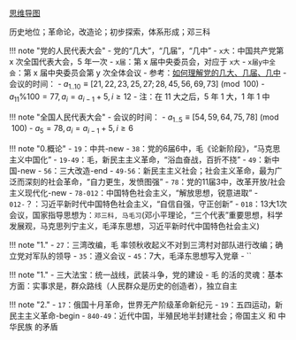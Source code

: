 [思维导图](https://mm.edrawsoft.cn/wx.html?work_id=17421)

历史地位；革命论，改造论；初步探索，体系形成；邓三科

!!! note "党的人民代表大会"
	- 党的“几大”，“几届”，“几中”
		- `x大`：中国共产党第 x 次全国代表大会，5 年一次
		- `x届`：第 x 届中央委员会，对应于 `x大`
		- `x届y中全会`：第 x 届中央委员会第 y 次全体会议
		- 参考：[如何理解党的几大、几届、几中](https://zhuanlan.zhihu.com/p/144666676)
	- 会议的时间：
		- $a_{1..10} \equiv [21, 22, 23, 25, 27; 28, 45, 56, 69, 73] \pmod {100}$
		- $a_{11}\% 100=77, a_i=a_{i-1}+5, i\ge 12$
		- 注：在 11 大之后，5 年 1 大，1 年 1 中

!!! note "全国人民代表大会"
	- 会议的时间：
		- $a_{1..5} \equiv [54, 59, 64, 75, 78] \pmod {100}$
		- $a_5=78, a_i = a_{i-1}+5, i\ge 6$

!!! note "0.概论"
	- `19`：中共-new
	- `38`：党的6届6中，毛《论新阶段》，“马克思主义中国化”
	- `19-49`：毛，新民主主义革命，“浴血奋战，百折不挠”
	- `49`：新中国-new
	- `56`：三大改造-end
	- `49-56`：新民主主义社会；社会主义革命，最为广泛而深刻的社会革命，“自力更生，发愤图强”
	- `78`：党的11届3中，改革开放/社会主义现代化-new
	- `78-012`：中国特色社会主义，“解放思想，锐意进取”
	- `012-`？：习近平新时代中国特色社会主义，“自信自强，守正创新”
	- `018`：13大1次会议，国家指导思想为：`邓三科, 马毛习`(邓小平理论，“三个代表”重要思想，科学发展观，马克思列宁主义，毛泽东思想，习近平新时代中国特色社会主义)

!!! note "1."
	- `27`：三湾改编，毛 率领秋收起义不对到三湾村对部队进行改编；确立党对军队的领导
	- `35`：遵义会议
	- `45`：7大，毛泽东思想写入党章
	- ``

!!! note "1."
	- 三大法宝：统一战线，武装斗争，党的建设
	- 毛 的活的灵魂：基本方面：实事求是，群众路线（人民群众是历史的创造者），独立自主


!!! note "2."
	- `17`：俄国十月革命，世界无产阶级革命新纪元
	- `19`：五四运动，新民主主义革命-begin
	- `840-49`：近代中国，半殖民地半封建社会；帝国主义 和 中华民族 的矛盾

